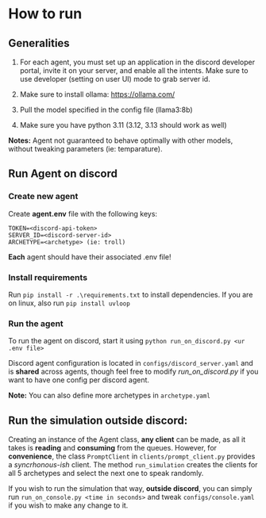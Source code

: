 # How to run

## Generalities

1) For each agent, you must set up an application in the discord developer portal, invite it on your server, and enable
   all the intents. Make sure to use developer (setting on user UI) mode to grab server id.

2) Make sure to install ollama: https://ollama.com/

3) Pull the model specified in the config file (llama3:8b)

4) Make sure you have python 3.11 (3.12, 3.13 should work as well)

**Notes:** Agent not guaranteed to behave optimally with other models, without tweaking parameters (ie: temparature).

## Run Agent on discord

### Create new agent

Create **agent.env** file with the following keys:

```
TOKEN=<discord-api-token>
SERVER_ID=<discord-server-id>
ARCHETYPE=<archetype> (ie: troll)
```

**Each** agent should have their associated .env file!

### Install requirements

Run `pip install -r .\requirements.txt` to install dependencies. If you are on linux, also run `pip install uvloop`

### Run the agent

To run the agent on discord, start it using `python run_on_discord.py <ur .env file>`

Discord agent configuration is located in `configs/discord_server.yaml` and is **shared** across agents,
though feel free to modify *run_on_discord.py* if you want to have one config per discord agent.

**Note:** You can also define more archetypes in `archetype.yaml`

## Run the simulation outside discord:

Creating an instance of the Agent class, **any client** can be made, as all it takes is **reading** and **consuming**
from the queues. However, for **convenience**, the class `PromptClient` in `clients/prompt_client.py` provides a
*syncrhonous-ish* client. The method `run_simulation` creates the clients for all 5 archetypes and select the next one
to speak randomly.

If you wish to run the simulation that way, **outside discord**, you can simply run
`run_on_console.py <time in seconds>` and tweak `configs/console.yaml` if you wish to make any change to it.

